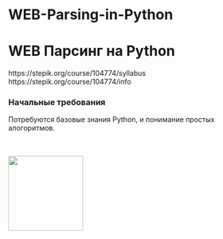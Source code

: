 # WEB-Parsing-in-Python
<h1>WEB Парсинг на Python</h1>
https://stepik.org/course/104774/syllabus
<br>
https://stepik.org/course/104774/info
<h3>Начальные требования</h3>
<p>Потребуются базовые знания Python, и понимание простых алогоритмов.</p>
<br><br>
<img src="https://stepik.org/media/cache/images/courses/104774/cover_QcUZDCV/96e072d855d71b0a00fe9bc684b1fc3d.png" alt="" size="32" height="150" width="150">
